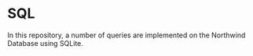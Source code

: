 # SQL
In this repository, a number of queries are implemented on the Northwind Database using SQLite.

